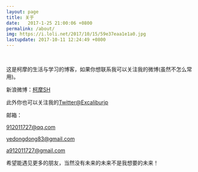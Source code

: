 ```yaml
---
layout: page
title: 关于
date:   2017-1-25 21:00:06 +0800
permalink: /about/
img: https://i.loli.net/2017/10/15/59e37eaa1e1a0.jpg
lastupdate: 2017-10-11 12:24:49 +0800
---
```

 

这是柯摩的生活与学习的博客，如果你想联系我可以关注我的微博(虽然不怎么常用)。
 

新浪微博：[柯摩SH](http://weibo.com/u/5339619827/home)
 

此外你也可以关注我的[Twitter@Excaliburjp](https://twitter.com/Excaliburjp)


邮箱：

912011727@qq.com

yedongdong83@gmail.com

a912011727@gmail.com

希望能遇见更多的朋友，当然没有未来的未来不是我想要的未来！
